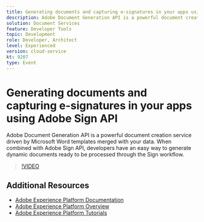 ```yaml
---
title: Generating documents and capturing e-signatures in your apps using Adobe Sign API
description: Adobe Document Generation API is a powerful document creation service driven by Microsoft Word templates merged with your data. When combined with Adobe Sign API, developers have an easy way to generate dynamic documents ready to be processed through the Sign workflow.
solution: Document Services
feature: Developer Tools
topic: Development
role: Developer, Architect
level: Experienced
version: cloud-service
kt: 9207
type: Event
---
```

# Generating documents and capturing e-signatures in your apps using Adobe Sign API

Adobe Document Generation API is a powerful document creation service driven by Microsoft Word templates merged with your data. When combined with Adobe Sign API, developers have an easy way to generate dynamic documents ready to be processed through the Sign workflow.

>[!VIDEO](https://video.tv.adobe.com/v/338097/?quality=12&learn=on&hidetitle=true)

## Additional Resources

- [Adobe Experience Platform Documentation](https://experienceleague.adobe.com/docs/experience-platform.html)
- [Adobe Experience Platform Overview](https://experienceleague.adobe.com/docs/experience-platform/landing/home.html)
- [Adobe Experience Platform Tutorials](https://experienceleague.adobe.com/docs/platform-learn/tutorials/overview.html?lang=en)
